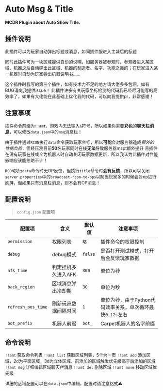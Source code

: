 # Auto Msg & Title

**MCDR Plugin about Auto Show Title.**

## 插件说明

此插件可以为玩家自动弹出标题或消息，如同插件服进入主城后的标题

同时此插件可为一块区域提供自动的说明，如服务器被参观时，参观者进入某区域、机器之后自动弹出此区域、机器的制造者、名字、功能之类的；在玩家进入某一机器时自动为玩家弹出机器说明书……

这个插件时我写的第三个插件，如有技术力不足的地方请大佬多多包涵，如有BUG请向我提供issue！
此插件许多有关玩家坐标检测的代码我已经尽可能写的高效率了，如果有大佬能在此基础上优化我的代码，可以向我提供pr，非常感谢！

## 注意事项

插件命令前缀为`!!amt`，游戏内无法输入`§`符号，所以如果你需要**彩色**的**聊天栏消息**，可以修改`data.json`中的`msg`消息栏！

由于插件通过`RCON`执行`data`命令获取玩家坐标，所以**可能**会对服务器造成*额外的性能负担*，但经压测目前**50**名玩家同时在线**无法**导致服务器mspt额外提升
且插件在没有玩家在线或全为机器人时自动关闭玩家数据更新，所以我认为此插件对性能影响应该能忽略不计！

`RCON`执行`data`命令时无OP反馈，但执行`title`命令时**会有反馈**，所以可以关闭`server.properties`中的`broadcast-rcon-to-ops`以防当玩家多的时候会对op进行刷屏，但如果只有消息栏消息，则不会有OP消息！

## 配置说明

> `config.json` 配置项

| 配置项                              | 含义                     | 默认值                       | 注意事项                                   |
|----------------------------------|------------------------|---------------------------|----------------------------------------|
| `permission`                      | 权限列表                | `略`               | 插件命令的权限控制                  |
| `debug`                      | debug模式                | `false`                    | 是否打开测试模式，打开后会反馈玩家数据                  |
| `afk_time`                      | 判定挂机多久进入AFK                | `300`                 | 单位为秒            |
| `back_region`                      | 区域消息弹出冷却期                | `30`                    | 单位为秒            |
| `refresh_pos_time`                         | 刷新玩家数据间隔时间                    | `1`      | 单位为秒，由于Python代码效率关系，单次循环最快`0.12s`左右                                |
| `bot_prefix`                         | 机器人前缀                  | `bot_`      | Carpet机器人的名字前缀                                |

## 命令说明

`!!amt` 获取命令列表
`!!amt list` 获取区域列表，5个为一页
`!!amt add` 添加区域，2d为平面区域，3d为立体区域，前添加的区域触发优先级高于后添加的区域
`!!amt msg` 详细编辑区域聊天栏消息
`!!amt del` 删除区域
`!!amt move` 移动区域优先级

详细的区域配置可以在`data.json`中编辑，配置时请注意格式⚠️
